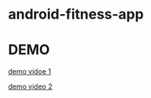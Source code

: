 # android-fitness-app

# DEMO
[demo vidoe 1](https://user-images.githubusercontent.com/58876071/180211442-6e3a523a-9a40-4e66-9640-d90e652e721e.webm)

[demo video 2](https://user-images.githubusercontent.com/58876071/180216550-0c911402-2062-4331-896d-0f23713db493.webm)
